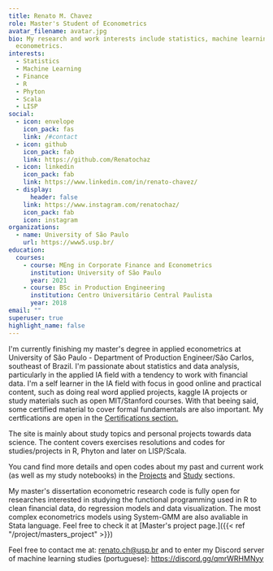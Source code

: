 ```yaml
---
title: Renato M. Chavez
role: Master's Student of Econometrics
avatar_filename: avatar.jpg
bio: My research and work interests include statistics, machine learning and
  econometrics.
interests:
  - Statistics
  - Machine Learning
  - Finance
  - R
  - Phyton
  - Scala
  - LISP
social:
  - icon: envelope
    icon_pack: fas
    link: /#contact
  - icon: github
    icon_pack: fab
    link: https://github.com/Renatochaz
  - icon: linkedin
    icon_pack: fab
    link: https://www.linkedin.com/in/renato-chavez/
  - display:
      header: false
    link: https://www.instagram.com/renatochaz/
    icon_pack: fab
    icon: instagram
organizations:
  - name: University of São Paulo
    url: https://www5.usp.br/
education:
  courses:
    - course: MEng in Corporate Finance and Econometrics
      institution: University of São Paulo
      year: 2021
    - course: BSc in Production Engineering
      institution: Centro Universitário Central Paulista
      year: 2018
email: ""
superuser: true
highlight_name: false
---
```

I'm currently finishing my master's degree in applied econometrics at  University of São Paulo - Department of Production Engineer/São Carlos, southeast of Brazil. I'm passionate about statistics and data analysis, particularly in the applied IA field with a tendency to work with financial data. I'm a self learner in the IA field with focus in good online and practical content, such as doing real word applied projects, kaggle IA projects or study materials such as open MIT/Stanford courses. With that beeing said, some certified material to cover formal fundamentals are also important. My certfications are open in the [Certifications section.](#certifications)


The site is mainly about study topics and personal projects towards data science. The content covers exercises resolutions and codes for studies/projects in R, Phyton and later on LISP/Scala.

You cand find more details and open codes about my past and current work (as well as my study notebooks) in the [Projects](#projects) and [Study](#study) sections.

My master's dissertation econometric research code is fully open for researches interested in studying the functional programming used in R to clean financial data, do regression models and data visualization. The most complex econometrics models using System-GMM are also avaliable in Stata language. Feel free to check it at [Master's project page.]({{< ref "/project/masters_project" >}})


Feel free to contact me at: renato.ch@usp.br and to enter my Discord server of machine learning studies (portuguese): https://discord.gg/qmrWRHMNyy
